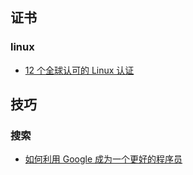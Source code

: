 ## 证书

### linux

- [12 个全球认可的 Linux 认证](https://linux.cn/article-5728-1.html)

## 技巧

### 搜索
- [如何利用 Google 成为一个更好的程序员](https://linux.cn/article-7012-1.html)